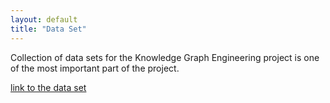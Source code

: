 ```yaml
---
layout: default
title: "Data Set"
---
```


Collection of data sets for the Knowledge Graph Engineering project is one of the most important part of the project.

[link to the data set](https://dati.trentino.it/dataset/punti-di-interesse-del-trentino)
